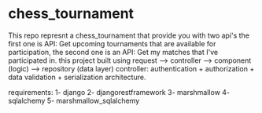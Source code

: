 # chess_tournament
This repo represnt a chess_tournament that provide you with two api's the first one is 
API: Get upcoming tournaments that are available for participation,
the second one is an API: Get my matches that I've participated in.
this project built using 
request --> controller --> component (logic) --> repository (data layer)
controller: authentication + authorization + data validation + serialization
architecture.

requirements:
1- django
2- djangorestframework
3- marshmallow 
4- sqlalchemy
5- marshmallow_sqlalchemy
